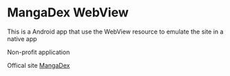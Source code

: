 # MangaDex WebView

This is a Android app that use the WebView resource to emulate the site in a native app

Non-profit application

Offical site [MangaDex](https://mangadex.org)
